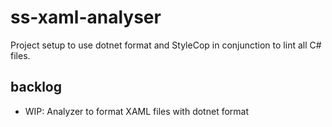 # ss-xaml-analyser

Project setup to use dotnet format and StyleCop in conjunction to lint all C# files.

## backlog

- WIP: Analyzer to format XAML files with dotnet format
